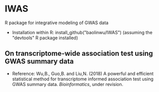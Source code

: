 # IWAS
R package for integrative modeling of GWAS data
  - Installation within R: install_github("baolinwu/IWAS")  (assuming the "devtools" R package installed)

## On transcriptome-wide association test using GWAS summary data
  - Reference: Wu,B., Guo,B. and Liu,N. (2018) A powerful and efficient statistical method for transcriptome informed association test using GWAS summary data. *Bioinformatics*, under revision.

